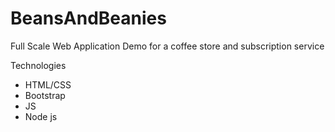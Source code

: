 # BeansAndBeanies
Full Scale Web Application Demo for a coffee store and subscription service

Technologies
  - HTML/CSS
  - Bootstrap
  - JS
  - Node js
  
  
